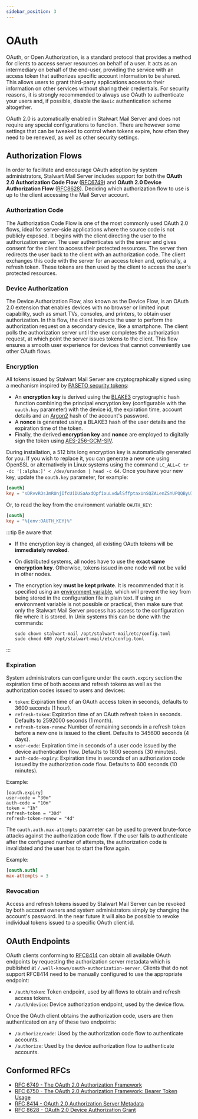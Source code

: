 ```yaml
---
sidebar_position: 3
---
```


# OAuth

OAuth, or Open Authorization, is a standard protocol that provides a method for clients to access server resources on behalf of a user. It acts as an intermediary on behalf of the end-user, providing the service with an access token that authorizes specific account information to be shared. This allows users to grant third-party applications access to their information on other services without sharing their credentials. For security reasons, it is strongly recommended to always use OAuth to
authenticate your users and, if possible, disable the ``Basic`` authentication scheme altogether.

OAuth 2.0 is automatically enabled in Stalwart Mail Server and does not require any special configurations to function. There are however some settings that can be tweaked to control when tokens expire, how often they need to be renewed, as well as other security settings.

## Authorization Flows

In order to facilitate and encourage OAuth adoption by system administrators, Stalwart Mail Server includes support for both the __OAuth 2.0 Authorization Code Flow__ ([RFC6749](https://www.rfc-editor.org/rfc/rfc6749.html)) and 
__OAuth 2.0 Device Authorization Flow__ ([RFC8628](https://www.rfc-editor.org/rfc/rfc8628)). Deciding which authorization flow to use is up to the client accessing the Mail Server account.

### Authorization Code

The Authorization Code Flow is one of the most commonly used OAuth 2.0 flows, ideal for server-side applications where the source code is not publicly exposed. It begins with the client directing the user to the authorization server. The user authenticates with the server and gives consent for the client to access their protected resources. The server then redirects the user back to the client with an authorization code. The client exchanges this code with the server for an access token and, optionally, a refresh token. These tokens are then used by the client to access the user's protected resources.

### Device Authorization

The Device Authorization Flow, also known as the Device Flow, is an OAuth 2.0 extension that enables devices with no browser or limited input capability, such as smart TVs, consoles, and printers, to obtain user authorization. In this flow, the client instructs the user to perform the authorization request on a secondary device, like a smartphone. The client polls the authorization server until the user completes the authorization request, at which point the server issues tokens to the client. This flow ensures a smooth user experience for devices that cannot conveniently use other OAuth flows.

### Encryption

All tokens issued by Stalwart Mail Server are cryptographically signed using a mechanism inspired by [PASETO security tokens](https://paseto.io/):

- An **encryption key** is derived using the [BLAKE3](https://en.wikipedia.org/wiki/BLAKE_(hash_function)#BLAKE3) cryptographic hash function combining the principal encryption key (configurable with the `oauth.key` parameter) with the device id, the expiration time, account details and an [Argon2](https://en.wikipedia.org/wiki/Argon2) hash of the account's password.
- A **nonce** is generated using a BLAKE3 hash of the user details and the expiration time of the token.
- Finally, the derived **encryption key** and **nonce** are employed to digitally sign the token using  [AES-256-GCM-SIV](https://www.rfc-editor.org/rfc/rfc8452).

During installation, a 512 bits long encryption key is automatically generated for you. If you wish to replace it, you can generate a new one using OpenSSL or alternatively in Linux systems using the
command ``LC_ALL=C tr -dc '[:alpha:]' < /dev/urandom | head -c 64``. Once you have your new key, update the ``oauth.key`` parameter, for example:

```toml
[oauth]
key = "sDRvvROsJmRUnjIfcUiDUSaAxdQpfixuLvdwlSffptaxUnSQZALenZSYUPQQByUI"
```

Or, to read the key from the environment variable `OAUTH_KEY`:

```toml
[oauth]
key = "%{env:OAUTH_KEY}%"
```

:::tip Be aware that

- If the encryption key is changed, all existing OAuth tokens will be **immediately revoked**.
- On distributed systems, all nodes have to use the **exact same encryption key**. Otherwise,
  tokens issued in one node will not be valid in other nodes.
- The encryption key **must be kept private**. It is recommended that it is specified using an [environment variable](/docs/configuration/macros), which will prevent the key from being stored in the configuration file in plain text.
  If using an environment variable is not possible or practical, then make sure that only the Stalwart Mail Server process
  has access to the configuration file where it is stored. In Unix systems this can be done
  with the commands:
  
   ```
   sudo chown stalwart-mail /opt/stalwart-mail/etc/config.toml
   sudo chmod 600 /opt/stalwart-mail/etc/config.toml
   ``` 

:::

### Expiration

System administrators can configure under the `oauth.expiry` section the expiration time of both access and refresh tokens as well as the authorization codes issued to users and devices:

- ``token``: Expiration time of an OAuth access token in seconds, defaults to 3600 seconds (1 hour).
- ``refresh-token``: Expiration time of an OAuth refresh token in seconds. Defaults to 2592000 seconds (1 month).
- ``refresh-token-renew``:  Number of remaining seconds in a refresh token before a new one is issued to the client. Defaults to 345600 seconds (4 days).
- ``user-code``: Expiration time in seconds of a user code issued by the device authentication flow. Defaults to 1800 seconds (30 minutes).
- ``auth-code-expiry``: Expiration time in seconds of an authorization code issued by the authorization code flow. Defaults to 600 seconds (10 minutes).

Example:

```
[oauth.expiry]
user-code = "30m"
auth-code = "10m"
token = "1h"
refresh-token = "30d"
refresh-token-renew = "4d"
```

The `oauth.auth.max-attempts` parameter can be used to prevent brute-force attacks against the authorization code flow. If the user fails to authenticate after the configured number of attempts, the authorization code is invalidated and the user has to start the flow again.

Example:

```toml
[oauth.auth]
max-attempts = 3
```

### Revocation

Access and refresh tokens issued by Stalwart Mail Server can be revoked by both account owners and system administrators simply by changing the account's password.
In the near future it will also be possible to revoke individual tokens issued to a specific OAuth client id.

## OAuth Endpoints

OAuth clients conforming to [RFC8414](https://www.rfc-editor.org/rfc/rfc8414.html) can obtain all available OAuth endpoints by requesting the authorization server metadata which is published at ``/.well-known/oauth-authorization-server``. Clients that do not support RFC8414 need to be manually configured to use the appropriate endpoint:

- ``/auth/token``: Token endpoint, used by all flows to obtain and refresh access tokens.
- ``/auth/device``: Device authorization endpoint, used by the device flow.

Once the OAuth client obtains the authorization code, users are then authenticated on any of these two endpoints:

- ``/authorize/code``: Used by the authorization code flow to authenticate accounts.
- ``/authorize``: Used by the device authorization flow to authenticate accounts.

## Conformed RFCs

- [RFC 6749 - The OAuth 2.0 Authorization Framework](https://www.rfc-editor.org/rfc/rfc6749.html)
- [RFC 6750 - The OAuth 2.0 Authorization Framework: Bearer Token Usage](https://datatracker.ietf.org/doc/html/rfc6750)
- [RFC 8414 - OAuth 2.0 Authorization Server Metadata](https://www.rfc-editor.org/rfc/rfc8414.html)
- [RFC 8628 - OAuth 2.0 Device Authorization Grant](https://www.rfc-editor.org/rfc/rfc8628)

